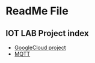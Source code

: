 # ReadMe File 

## IOT LAB Project index
- [GoogleCloud project](https://github.com/Ro706/iot/blob/main/GoogleCloud.md)
- [MQTT](https://github.com/Ro706/iot/blob/main/MQTT.md)
